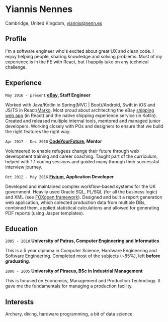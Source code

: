 # Yiannis Nennes
Cambridge, United Kingdom, [yiannis@nenn.es](mailto:yiannis@nenn.es)

## Profile
I'm a software engineer who's excited about great UX and clean code. I enjoy helping people, sharing knowledge and solving problems. Most of my experience is in the FE with React, but I happily take on any technical challenge.

## Experience

`May 2016 - present`
__[eBay](https://www.ebay.co.uk), Staff Engineer__

Worked with Java/Kotlin in Spring(MVC | Boot)/Android, Swift in iOS and JS/TS in React/[Marko](https://markojs.com). Most proud about architecting the eBay [shipping web app](https://www.businessinsider.com/how-to-print-shipping-label-on-ebay) (in React) and the native shipping experience service (in Kotlin). Created and released multiple internal tools, mentored and managed junior developers. Working closely with POs and designers to ensure that we build the right features the right way.

`Apr 2017 - Dec 2018`
__[CodeYourFuture](https://codeyourfuture.io), Mentor__

Volunteered to enable refugees change their future through web development training and career coaching. Taught part of the curriculum, helped with 1:1 coding sessions and guided many through their successful interview journey.

`Oct 2012 - May 2016`
__[Fivium](https://www.fivium.co.uk), Application Developer__

Developed and maintained complex workflow-based systems for the UK government. Heavily used Oracle SQL, PL/SQL (for all the business logic) and XML (see [FOXopen framework](http://www.foxopen.net)). Designed and built a report generation web application, which colected production data from multiple DBs, combined them, applied statistical calculations and allowed for generating PDF reports (using Jasper templates).


## Education


`2005 - 2010`
__University of Patras, Computer Engineering and Informatics__

This is a 5 year diploma in Computer Science, Hardware Engineering and Software Engineering. Completed most of the subjects (~85%), left __before graduating__.

`2000 - 2005`
__University of Piraeus, BSc in Industrial Management__

This is focused on Economics, Management and Production Technology. It gave me the fundamentals for managing a production facility.


## Interests


Archery, diving, hardware programming, a bit of data science.

